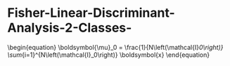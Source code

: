 # Fisher-Linear-Discriminant-Analysis-2-Classes-

\begin{equation}
\boldsymbol{\mu}_0 = \frac{1}{N\left(\mathcal{I}_0\right)} \sum_{i=1}^{N\left(\mathcal{I}_0\right)} \boldsymbol{x}
\end{equation}

